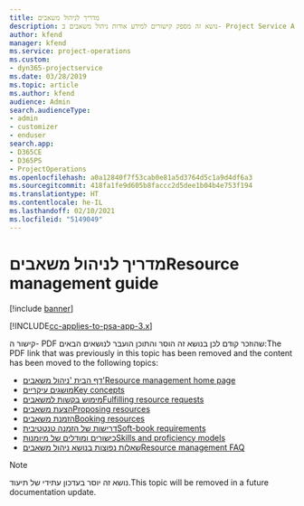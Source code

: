 ```yaml
---
title: מדריך לניהול משאבים
description: נושא זה מספק קישורים למידע אודות ניהול משאבים ב- Project Service Automation
author: kfend
manager: kfend
ms.service: project-operations
ms.custom:
- dyn365-projectservice
ms.date: 03/28/2019
ms.topic: article
ms.author: kfend
audience: Admin
search.audienceType:
- admin
- customizer
- enduser
search.app:
- D365CE
- D365PS
- ProjectOperations
ms.openlocfilehash: a0a12840f7f53cab0e81a5d3764d5c1a9d4df6a3
ms.sourcegitcommit: 418fa1fe9d605b8faccc2d5dee1b04b4e753f194
ms.translationtype: HT
ms.contentlocale: he-IL
ms.lasthandoff: 02/10/2021
ms.locfileid: "5149049"
---
```

# <a name="resource-management-guide"></a><span data-ttu-id="f7a5a-103">מדריך לניהול משאבים</span><span class="sxs-lookup"><span data-stu-id="f7a5a-103">Resource management guide</span></span>

[!include [banner](../../includes/psa-now-project-operations.md)]

[!INCLUDE[cc-applies-to-psa-app-3.x](../../includes/cc-applies-to-psa-app-3x.md)]

<span data-ttu-id="f7a5a-104">קישור ה- PDF שהוזכר קודם לכן בנושא זה הוסר והתוכן הועבר לנושאים הבאים:</span><span class="sxs-lookup"><span data-stu-id="f7a5a-104">The PDF link that was previously in this topic has been removed and the content has been moved to the following topics:</span></span>

- [<span data-ttu-id="f7a5a-105">דף הבית 'ניהול משאבים'</span><span class="sxs-lookup"><span data-stu-id="f7a5a-105">Resource management home page</span></span>](../resource-management-home-page.md)
- [<span data-ttu-id="f7a5a-106">מושגים עיקריים</span><span class="sxs-lookup"><span data-stu-id="f7a5a-106">Key concepts</span></span>](../reports-key-concepts.md)
- [<span data-ttu-id="f7a5a-107">מימוש בקשות למשאבים</span><span class="sxs-lookup"><span data-stu-id="f7a5a-107">Fulfilling resource requests</span></span>](../resource-management-fulfill-requests.md)
- [<span data-ttu-id="f7a5a-108">הצעת משאבים</span><span class="sxs-lookup"><span data-stu-id="f7a5a-108">Proposing resources</span></span>](../resource-management-propose-resources.md)
- [<span data-ttu-id="f7a5a-109">הזמנת משאבים</span><span class="sxs-lookup"><span data-stu-id="f7a5a-109">Booking resources</span></span>](../resource-management-book-resources-scheduleboard.md)
- [<span data-ttu-id="f7a5a-110">דרישות של הזמנה טנטטיבית</span><span class="sxs-lookup"><span data-stu-id="f7a5a-110">Soft-book requirements</span></span>](../resource-management-softbook-requirements.md)
- [<span data-ttu-id="f7a5a-111">כישורים ומודלים של מיומנות</span><span class="sxs-lookup"><span data-stu-id="f7a5a-111">Skills and proficiency models</span></span>](../resource-management-skills-proficiency.md)
- [<span data-ttu-id="f7a5a-112">שאלות נפוצות בנושא ניהול משאבים</span><span class="sxs-lookup"><span data-stu-id="f7a5a-112">Resource management FAQ</span></span>](../resource-management-faq.md)

> [!NOTE]
> <span data-ttu-id="f7a5a-113">נושא זה יוסר בעדכון עתידי של תיעוד.</span><span class="sxs-lookup"><span data-stu-id="f7a5a-113">This topic will be removed in a future documentation update.</span></span> 
